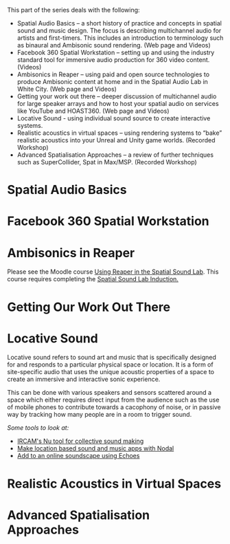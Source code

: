 This part of the series deals with the following:

+ Spatial Audio Basics – a short history of practice and concepts in spatial sound and music design. The focus is describing multichannel audio for artists and first-timers. This includes an introduction to terminology such as binaural and Ambisonic sound rendering. (Web page and Videos)
+ Facebook 360 Spatial Workstation – setting up and using the industry standard tool for immersive audio production for 360 video content. (Videos)
+ Ambisonics in Reaper – using paid and open source technologies to produce Ambisonic content at home and in the Spatial Audio Lab in White City. (Web page and Videos)
+ Getting your work out there – deeper discussion of multichannel audio for large speaker arrays and how to host your spatial audio on services like YouTube and HOAST360. (Web page and Videos)
+ Locative Sound - using individual sound source to create interactive systems.
+ Realistic acoustics in virtual spaces – using rendering systems to “bake” realistic acoustics into your Unreal and Unity game worlds. (Recorded Workshop)
+ Advanced Spatialisation Approaches – a review of further techniques such as SuperCollider, Spat in Max/MSP. (Recorded Workshop)

# Spatial Audio Basics

# Facebook 360 Spatial Workstation

# Ambisonics in Reaper

Please see the Moodle course [Using Reaper in the Spatial Sound Lab](https://moodle.rca.ac.uk/mod/scorm/view.php?id=33803). This course requires completing the [Spatial Sound Lab Induction.](https://moodle.rca.ac.uk/mod/scorm/view.php?id=33845)

# Getting Our Work Out There

# Locative Sound

Locative sound refers to sound art and music that is specifically designed for and responds to a particular physical space or location. It is a form of site-specific audio that uses the unique acoustic properties of a space to create an immersive and interactive sonic experience. 

This can be done with various speakers and sensors scattered around a space which either requires direct input from the audience such as the use of mobile phones to contribute towards a cacophony of noise, or in passive way by tracking how many people are in a room to trigger sound.

_Some tools to look at:_
+ [IRCAM's Nu tool for collective sound making](https://ircam-cosima.github.io/soundworks-nu/#head)
+ [Make location based sound and music apps with Nodal](https://nodal.studio/#!/home)
+ [Add to an online soundscape using Echoes](https://echoes.xyz/echoes-creative-apps#creator)

# Realistic Acoustics in Virtual Spaces

# Advanced Spatialisation Approaches